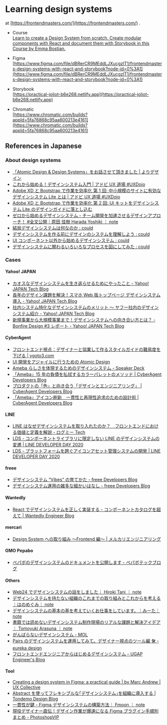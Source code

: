 # Learning design systems

at [https://frontendmasters.com/](https://frontendmasters.com/) .

- Course  
  [Learn to create a Design System from scratch\. Create modular components with React and document them with Storybook in this Course by Emma Bostian\.](https://frontendmasters.com/courses/design-systems/)

- Figma  
  [https://www.figma.com/file/dBRerCR9MEddLJXucgzlT1/frontendmasters-design-systems-with-react-and-storybook?node-id=0%3A1](https://www.figma.com/file/dBRerCR9MEddLJXucgzlT1/frontendmasters-design-systems-with-react-and-storybook?node-id=0%3A1)

- Storybook  
  [https://practical-joliot-b6e268.netlify.app](https://practical-joliot-b6e268.netlify.app)

- Chromatic  
  [https://www.chromatic.com/builds?appId=5fa76868c95aa600213e4161](https://www.chromatic.com/builds?appId=5fa76868c95aa600213e4161)

## References in Japanese

### About design systems

- [「Atomic Design & Design Systems」をお話させて頂きました \| よりデザイン](https://yory.design/note/dmm-designsystems/)
- [これから始める！デザインシステム入門 \| アドビ UX 道場 \#UXDojo](https://blog.adobe.com/jp/publish/2020/04/06/cc-web-introduction-to-design-systems.html)
- [Adobe XD と Bootstrap で作業を効率化 第 1 回: 中小規模のサイトに有効なデザインシステム Lite とは \| アドビ UX 道場 \#UXDojo](https://blog.adobe.com/jp/publish/2019/12/18/adobe-xd-bootstrap-designsytem-lite.html)
- [Adobe XD と Bootstrap で作業を効率化 第 2 回: UI キットをデザインシステム Lite のデザインガイドに落とし込む](https://blog.adobe.com/jp/publish/2019/12/25/adobe-xd-bootstrap-designsytem-lite-2-uikit.html)
- [ゼロから始めるデザインシステム \- チーム開発を加速させるデザインアプローチ！ \#全文公開｜原田 佳樹 Harada Yoshiki ｜ note](https://note.com/yoshigorou/n/n102e933d4f58)
- [結局デザインシステムは何なのか : could](https://yasuhisa.com/could/article/what-is-design-system/)
- [デザインシステムを作る前にデザインのシステムを理解しよう : could](https://yasuhisa.com/could/article/system-of-design/)
- [UI コンポーネント以外から始めるデザインシステム : could](https://yasuhisa.com/could/article/designsystem-components/)
- [デザインシステムに関わるいろいろなプロセスを図にしてみた : could](https://yasuhisa.com/could/article/design-system-process/)

### Cases

#### Yahoo! JAPAN

- [カオスなデザインシステムを生き返らせるためにやったこと \- Yahoo\! JAPAN Tech Blog](https://techblog.yahoo.co.jp/entry/2021042130133404/)
- [長年のデザイン課題を解決！スマホ Web 版トップページ デザインシステム導入 \- Yahoo\! JAPAN Tech Blog](https://techblog.yahoo.co.jp/entry/2020120530052930/)
- [社内システム特化なデザインシステムのメリット 〜 ヤフー社内のデザインシステム紹介 \- Yahoo\! JAPAN Tech Blog](https://techblog.yahoo.co.jp/entry/20190828739980/)
- [新規事業から大規模事業まで！デザインシステムへの向き合い方とは？ \- Bonfire Design \#3 レポート \- Yahoo\! JAPAN Tech Blog](https://techblog.yahoo.co.jp/event/bonfire_design_3/)

#### CyberAgent

- [フロントエンド視点：デザイナーと協業して作るスタイルガイドの難易度を下げる \| ygoto3\.com](https://ygoto3.com/posts/make-style-guide-easy/)
- [UI 開発をアジャイルに行うための Atomic Design](https://www.slideshare.net/ygoto3q/atomic-design-for-agile-ui-development-100961721)
- [Ameba らしさを体現するためのデザインシステム \- Speaker Deck](https://speakerdeck.com/masatohonda/amebarasisawoti-xian-surutamefalsedezainsisutemu)
- [「Ameba」15 年の負債を払拭するカラーパレットのメソッド \| CyberAgent Developers Blog](https://developers.cyberagent.co.jp/blog/archives/26754/)
- [プロダクトの「色」と向き合う「デザインとエンジニアリング」 \| CyberAgent Developers Blog](https://developers.cyberagent.co.jp/blog/archives/23447/)
- [「Ameba」アイコン刷新　一貫性と再現性追求のための設計術 \| CyberAgent Developers Blog](https://developers.cyberagent.co.jp/blog/archives/30048/)

#### LINE

- [LINE はなぜデザインシステムを取り入れたのか？　フロントエンドにおける価値と定義を解説 \- ログミー Tech](https://logmi.jp/tech/articles/322259)
- [LDS \- コンポーネントライブラリに限定しない LINE のデザインシステムの変遷 \| LINE DEVELOPER DAY 2020](https://linedevday.linecorp.com/2020/ja/sessions/3498)
- [LDS \- プラットフォームを跨ぐアイコンアセット管理システムの開発 \| LINE DEVELOPER DAY 2020](https://linedevday.linecorp.com/2020/ja/sessions/3079)

#### freee

- [デザインシステム “Vibes” の育てかた \- freee Developers Blog](https://developers.freee.co.jp/entry/growing-vibes)
- [デザインシステム運用の雑多な細かいはなし \- freee Developers Blog](https://developers.freee.co.jp/entry/designsystem-iroiro)

#### Wantedly

- [React でデザインシステムを正しく実装する \- コンポーネントカタログを超えて \| Wantedly Engineer Blog](https://www.wantedly.com/companies/wantedly/post_articles/302873)

#### mercari

- [Design System への取り組み 〜Frontend 編〜 \| メルカリエンジニアリング](https://engineering.mercari.com/blog/entry/2019-08-26-090000/)

#### GMO Pepabo

- [ペパボのデザインシステムのドキュメントを公開します \- ペパボテックブログ](https://tech.pepabo.com/2021/04/30/introduction-of-inhouse/)

#### Others

- [Web24 でデザインシステムの話をしました｜ Hiroki Tani ｜ note](https://note.com/hilokit/n/ned8fb65b24d8)
- [デザインシステムを持たない組織のこれまでの取り組みとこれからを考える｜はのめぐみ｜ note](https://note.com/featherplain/n/n4aa45eb267b6)
- [デザインシステムの基本の基を考えていくお仕事をしています。｜みーた｜ note](https://note.com/earlgray_mk/n/n67edfbc1073b)
- [書籍では読めないデザインシステム制作現場のリアルな課題と解決アイデア｜ Tomoyuki Arasuna ｜ note](https://note.com/arasunatomoyuki/n/nea406bd74c3f)
- [がんばらないデザインシステム \- MOL](https://t32k.me/mol/log/adaptable-system/)
- [Pairs のデザインシステムを運用してみて。デザイナー視点のツール編 🛠 \- eureka design](https://eureka.design/articles/design-system-operation/)
- [フロントエンドエンジニアからはじめるデザインシステム \- UGAP Engineer's Blog](https://ugap.hatenablog.com/entry/2019/07/01/081300)

#### Tool

- [Creating a design system in Figma: a practical guide \| by Marc Andrew \| UX Collective](https://uxdesign.cc/creating-a-design-system-in-figma-cbd01b0d2424)
- [Abstract を使ってフレキシブルな｢デザインシステム｣を組織に導入する \| Tondemo Design Blog](https://tondemodesign.com/build_design_system/)
- [一貫性が鍵 \- Figma デザインシステムの構築方法｜ Fmoon ｜ note](https://note.com/fmoon/n/n3bda3574834e)
- [現役デザイナー直伝！デザイン作業が爆速になる Figma プラグイン手順別まとめ \- PhotoshopVIP](https://photoshopvip.net/126844#phase6)
